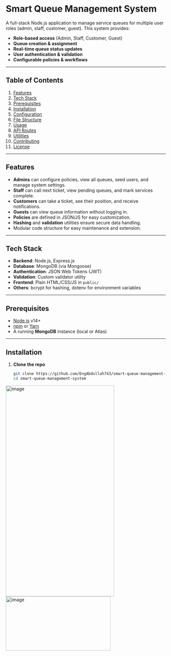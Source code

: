 # Smart Queue Management System

A full-stack Node.js application to manage service queues for multiple user roles (admin, staff, customer, guest). This system provides:

- **Role-based access** (Admin, Staff, Customer, Guest)
- **Queue creation & assignment**
- **Real-time queue status updates**
- **User authentication & validation**
- **Configurable policies & workflows**

---

## Table of Contents

1. [Features](#features)  
2. [Tech Stack](#tech-stack)  
3. [Prerequisites](#prerequisites)  
4. [Installation](#installation)  
5. [Configuration](#configuration)  
6. [File Structure](#file-structure)  
7. [Usage](#usage)  
8. [API Routes](#api-routes)  
9. [Utilities](#utilities)  
10. [Contributing](#contributing)  
11. [License](#license)  

---

## Features

- **Admins** can configure policies, view all queues, seed users, and manage system settings.
- **Staff** can call next ticket, view pending queues, and mark services complete.
- **Customers** can take a ticket, see their position, and receive notifications.
- **Guests** can view queue information without logging in.
- **Policies** are defined in JSON/JS for easy customization.
- **Hashing** and **validation** utilities ensure secure data handling.
- Modular code structure for easy maintenance and extension.

---

## Tech Stack

- **Backend**: Node.js, Express.js  
- **Database**: MongoDB (via Mongoose)  
- **Authentication**: JSON Web Tokens (JWT)  
- **Validation**: Custom validator utility  
- **Frontend**: Plain HTML/CSS/JS in `public/`  
- **Others**: bcrypt for hashing, dotenv for environment variables

---

## Prerequisites

- [Node.js](https://nodejs.org/) v14+  
- [npm](https://www.npmjs.com/) or [Yarn](https://yarnpkg.com/)  
- A running **MongoDB** instance (local or Atlas)  

---

## Installation

1. **Clone the repo**  
   ```bash
   git clone https://github.com/EngAbdullah743/smart-queue-management-system.git
   cd smart-queue-management-system


<img width="341" height="665" alt="image" src="https://github.com/user-attachments/assets/8a146fc0-749f-4c91-ba5f-5ee4c75ec3ff" />
<br>
<img width="330" height="171" alt="image" src="https://github.com/user-attachments/assets/72eda8c4-222a-435b-827b-d103de6a1f23" />

